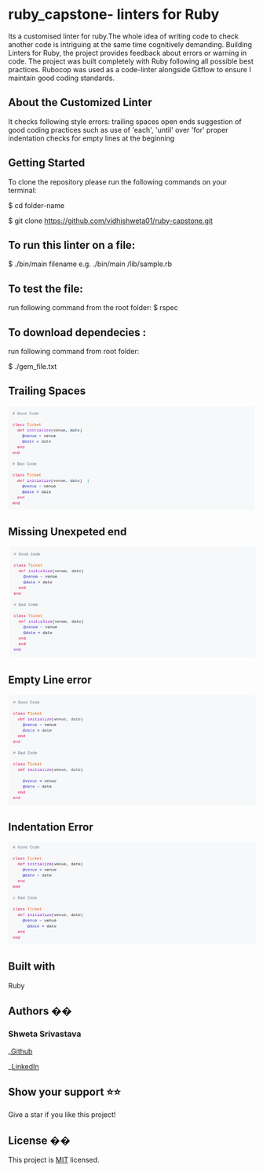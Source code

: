 # ruby_capstone- linters for Ruby

Its a customised linter for ruby.The whole idea of writing code to check another code is intriguing at the same time cognitively demanding. Building Linters for Ruby, the project provides feedback about errors or warning in code. The project was built completely with Ruby following all possible best practices. Rubocop was used as a code-linter alongside Gitflow to ensure I maintain good coding standards.

## About the Customized Linter

It checks following style errors:
trailing spaces
open ends
suggestion of good coding practices such as use of 'each', 'until' over 'for'
proper indentation
checks for empty lines at the beginning

## Getting Started

To clone the repository please run the following commands on your terminal:

$ cd folder-name
  
  $ git clone https://github.com/vidhishweta01/ruby-capstone.git
  
 ## To run this linter on a file:
 
 $ ./bin/main filename e.g. ./bin/main /lib/sample.rb
 

 ## To test the file:

 run following command from the root folder:
 $ rspec

 ## To download dependecies :
 
 run following command from root folder:
 
 $ ./gem_file.txt
 
 ## Trailing Spaces
 
 ![Screenshot](Screenshot2.png)
 
 ## Missing Unexpeted end
 
 ![Screenshot](Screenshot4.png)
 
 ## Empty Line error
 
 ![Screenshot](Screenshot5.png)
 
 ## Indentation Error
 
 ![Screenshot](Screenshot1.png)

## Built with

Ruby

## Authors ��

### Shweta Srivastava

_[Github](https://github.com/vidhishweta01)

_[LinkedIn](http://linkedin.com/in/shweta-s-15a57070)

## Show your support ⭐️⭐️

Give a star if you like this project!

## License ��

This project is [MIT](https://www.mit.edu/~amini/LICENSE.md) licensed.

